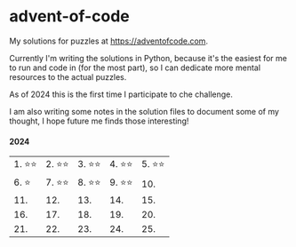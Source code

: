 # advent-of-code

My solutions for puzzles at https://adventofcode.com.

Currently I'm writing the solutions in Python, because it's the easiest for me to run and code in (for the most part), so I can dedicate more mental resources to the actual puzzles.

As of 2024 this is the first time I participate to che challenge.

I am also writing some notes in the solution files to document some of my thought, I hope future me finds those interesting!

#### 2024
|          |          |          |          |          |
|  ------  |  ------  |  ------  |  ------  |  ------  |
| 1. ⭐⭐ | 2. ⭐⭐ | 3. ⭐⭐ | 4. ⭐⭐ | 5. ⭐⭐ |
| 6. ⭐    | 7. ⭐⭐ | 8. ⭐⭐ | 9. ⭐⭐ | 10.      |
| 11.      | 12.      | 13.      | 14.      | 15.      |
| 16.      | 17.      | 18.      | 19.      | 20.      |
| 21.      | 22.      | 23.      | 24.      | 25.      |
